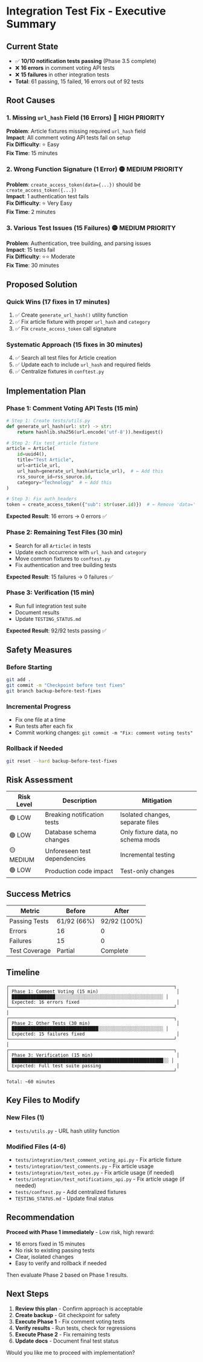 # Integration Test Fix - Executive Summary

## Current State
- ✅ **10/10 notification tests passing** (Phase 3.5 complete)
- ❌ **16 errors** in comment voting API tests
- ❌ **15 failures** in other integration tests
- **Total**: 61 passing, 15 failed, 16 errors out of 92 tests

## Root Causes

### 1. Missing `url_hash` Field (16 Errors) 🔴 HIGH PRIORITY
**Problem**: Article fixtures missing required `url_hash` field  
**Impact**: All comment voting API tests fail on setup  
**Fix Difficulty**: ⭐ Easy  
**Fix Time**: 15 minutes

### 2. Wrong Function Signature (1 Error) 🟡 MEDIUM PRIORITY
**Problem**: `create_access_token(data={...})` should be `create_access_token({...})`  
**Impact**: 1 authentication test fails  
**Fix Difficulty**: ⭐ Very Easy  
**Fix Time**: 2 minutes

### 3. Various Test Issues (15 Failures) 🟡 MEDIUM PRIORITY
**Problem**: Authentication, tree building, and parsing issues  
**Impact**: 15 tests fail  
**Fix Difficulty**: ⭐⭐ Moderate  
**Fix Time**: 30 minutes

## Proposed Solution

### Quick Wins (17 fixes in 17 minutes)
1. ✅ Create `generate_url_hash()` utility function
2. ✅ Fix article fixture with proper `url_hash` and `category`
3. ✅ Fix `create_access_token` call signature

### Systematic Approach (15 fixes in 30 minutes)
4. ✅ Search all test files for Article creation
5. ✅ Update each to include `url_hash` and required fields
6. ✅ Centralize fixtures in `conftest.py`

## Implementation Plan

### Phase 1: Comment Voting API Tests (15 min)
```python
# Step 1: Create tests/utils.py
def generate_url_hash(url: str) -> str:
    return hashlib.sha256(url.encode('utf-8')).hexdigest()

# Step 2: Fix test_article fixture
article = Article(
    id=uuid4(),
    title="Test Article",
    url=article_url,
    url_hash=generate_url_hash(article_url),  # ← Add this
    rss_source_id=rss_source.id,
    category="Technology"  # ← Add this
)

# Step 3: Fix auth_headers
token = create_access_token({"sub": str(user.id)})  # ← Remove 'data='
```

**Expected Result**: 16 errors → 0 errors ✅

### Phase 2: Remaining Test Files (30 min)
- Search for all `Article(` in tests
- Update each occurrence with `url_hash` and `category`
- Move common fixtures to `conftest.py`
- Fix authentication and tree building tests

**Expected Result**: 15 failures → 0 failures ✅

### Phase 3: Verification (15 min)
- Run full integration test suite
- Document results
- Update `TESTING_STATUS.md`

**Expected Result**: 92/92 tests passing ✅

## Safety Measures

### Before Starting
```bash
git add .
git commit -m "Checkpoint before test fixes"
git branch backup-before-test-fixes
```

### Incremental Progress
- Fix one file at a time
- Run tests after each fix
- Commit working changes: `git commit -m "Fix: comment voting tests"`

### Rollback if Needed
```bash
git reset --hard backup-before-test-fixes
```

## Risk Assessment

| Risk Level | Description | Mitigation |
|------------|-------------|------------|
| 🟢 LOW | Breaking notification tests | Isolated changes, separate files |
| 🟢 LOW | Database schema changes | Only fixture data, no schema mods |
| 🟡 MEDIUM | Unforeseen test dependencies | Incremental testing |
| 🟢 LOW | Production code impact | Test-only changes |

## Success Metrics

| Metric | Before | After |
|--------|--------|-------|
| Passing Tests | 61/92 (66%) | 92/92 (100%) |
| Errors | 16 | 0 |
| Failures | 15 | 0 |
| Test Coverage | Partial | Complete |

## Timeline

```
┌─────────────────────────────────────────────────────────────┐
│ Phase 1: Comment Voting (15 min)                             │
│ ████████████████░░░░░░░░░░░░░░░░░░░░░░░░░░░░░░░░░░░░░░░░ │
│ Expected: 16 errors fixed                                    │
└─────────────────────────────────────────────────────────────┘
│
┌─────────────────────────────────────────────────────────────┐
│ Phase 2: Other Tests (30 min)                                │
│ ████████████████████████████████░░░░░░░░░░░░░░░░░░░░░░░░ │
│ Expected: 15 failures fixed                                  │
└─────────────────────────────────────────────────────────────┘
│
┌─────────────────────────────────────────────────────────────┐
│ Phase 3: Verification (15 min)                               │
│ ████████████████████████████████████████████████████████░░ │
│ Expected: Full test suite passing                            │
└─────────────────────────────────────────────────────────────┘

Total: ~60 minutes
```

## Key Files to Modify

### New Files (1)
- `tests/utils.py` - URL hash utility function

### Modified Files (4-6)
- `tests/integration/test_comment_voting_api.py` - Fix article fixture
- `tests/integration/test_comments.py` - Fix article usage
- `tests/integration/test_votes.py` - Fix article usage (if needed)
- `tests/integration/test_notifications_api.py` - Fix article usage (if needed)
- `tests/conftest.py` - Add centralized fixtures
- `TESTING_STATUS.md` - Update final status

## Recommendation

**Proceed with Phase 1 immediately** - Low risk, high reward:
- 16 errors fixed in 15 minutes
- No risk to existing passing tests
- Clear, isolated changes
- Easy to verify and rollback if needed

Then evaluate Phase 2 based on Phase 1 results.

## Next Steps

1. **Review this plan** - Confirm approach is acceptable
2. **Create backup** - Git checkpoint for safety
3. **Execute Phase 1** - Fix comment voting tests
4. **Verify results** - Run tests, check for regressions
5. **Execute Phase 2** - Fix remaining tests
6. **Update docs** - Document final test status

Would you like me to proceed with implementation?
